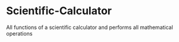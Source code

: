 # Scientific-Calculator
All functions of a scientific calculator and performs all mathematical operations

